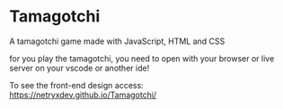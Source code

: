 # Tamagotchi
A tamagotchi game made with JavaScript, HTML and CSS

for you play the tamagotchi, you need to open with your browser or live server on your vscode or another ide!

To see the front-end design access: https://netryxdev.github.io/Tamagotchi/
